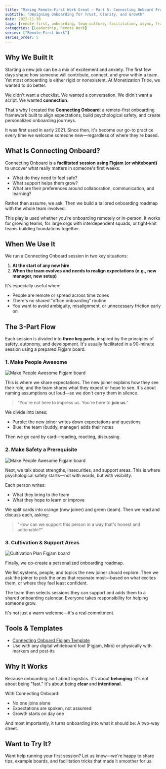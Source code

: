 ```yaml
---
title: "Making Remote-First Work Great — Part 5: Connecting Onboard Framework"
subtitle: "Designing Onboarding for Trust, Clarity, and Growth"
date: 2022-11-30
tags: [remote-first, onboarding, team-culture, facilitation, async, framework]
categories: [Leadership, Remote Work]
series: ["Remote-First Work"]
series_order: 5
---
```


## Why We Built It

Starting a new job can be a mix of excitement and anxiety. The first few days shape how someone will contribute, connect, and grow within a team. Yet most onboarding is either rigid or nonexistent. At Monetization Tribe, we wanted to do better.

We didn't want a checklist. We wanted a conversation.
We didn't want a script. We wanted **connection**.

That's why I created the **Connecting Onboard**: a remote-first onboarding framework built to align expectations, build psychological safety, and create personalized onboarding journeys.

It was first used in early 2021. Since then, it's become our go-to practice every time we welcome someone new—regardless of where they're based.

## What Is Connecting Onboard?

Connecting Onboard is a **facilitated session using Figjam (or whiteboard)** to uncover what really matters in someone's first weeks:

- What do they need to feel safe?
- What support helps them grow?
- What are their preferences around collaboration, communication, and learning?

Rather than assume, we ask.
Then we build a tailored onboarding roadmap with the whole team involved.

This play is used whether you're onboarding remotely or in-person. It works for growing teams, for large orgs with interdependent squads, or tight-knit teams building foundations together.

## When We Use It

We run a Connecting Onboard session in two key situations:

1. **At the start of any new hire**
2. **When the team evolves and needs to realign expectations (e.g., new manager, new setup)**

It's especially useful when:

- People are remote or spread across time zones
- There's no shared "office onboarding" routine
- You want to avoid ambiguity, misalignment, or unnecessary friction early on

## The 3-Part Flow

Each session is divided into **three key parts**, inspired by the principles of safety, autonomy, and development. It's usually facilitated in a 90-minute session using a prepared Figjam board.

### 1. Make People Awesome

![Make People Awesome Figjam board](/uploads/2022/11/expectation_and_awesome.png)

This is where we share expectations. The new joiner explains how they see their role, and the team shares what they expect or hope to see. It's about naming assumptions out loud—so we don't carry them in silence.

> "You're not here to impress us. You're here to **join us**."

We divide into lanes:

- Purple: the new joiner writes down expectations and questions
- Blue: the team (buddy, manager) adds their notes

Then we go card by card—reading, reacting, discussing.

### 2. Make Safety a Prerequisite

![Make People Awesome Figjam board](/uploads/2022/11/expectation_and_awesome.png)

Next, we talk about strengths, insecurities, and support areas. This is where psychological safety starts—not with words, but with visibility.

Each person writes:

- What they bring to the team
- What they hope to learn or improve

We split cards into orange (new joiner) and green (team).
Then we read and discuss each, asking:

> "How can we support this person in a way that's honest and actionable?"

### 3. Cultivation & Support Areas

![Cultivation Plan Figjam board](/uploads/2022/11/cultivation_ares.png)

Finally, we co-create a personalized onboarding roadmap.

We list systems, people, and topics the new joiner should explore. Then we ask the joiner to pick the ones that resonate most—based on what excites them, or where they feel least confident.

The team then selects sessions they can support and adds them to a shared onboarding calendar. Everyone takes responsibility for helping someone grow.

It's not just a warm welcome—it's a real commitment.

## Tools & Templates

- [Connecting Onboard Figjam Template](https://www.figma.com/community/file/1517925221825604738)
- Use with any digital whiteboard tool (Figjam, Miro) or physically with markers and post-its

## Why It Works

Because onboarding isn't about logistics. It's about **belonging**.
It's not about being "fast." It's about being **clear** and **intentional**.

With Connecting Onboard:

- No one joins alone
- Expectations are spoken, not assumed
- Growth starts on day one

And most importantly, it turns onboarding into what it should be:
A two-way street.

## Want to Try It?

Want help running your first session?
Let us know—we're happy to share tips, example boards, and facilitation tricks that made it smoother for us.
